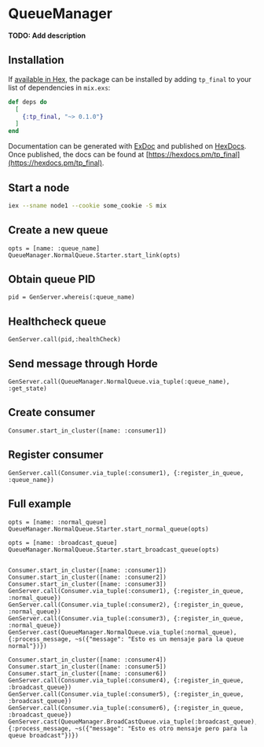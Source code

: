 # QueueManager

**TODO: Add description**

## Installation

If [available in Hex](https://hex.pm/docs/publish), the package can be installed
by adding `tp_final` to your list of dependencies in `mix.exs`:

```elixir
def deps do
  [
    {:tp_final, "~> 0.1.0"}
  ]
end
```

Documentation can be generated with [ExDoc](https://github.com/elixir-lang/ex_doc)
and published on [HexDocs](https://hexdocs.pm). Once published, the docs can
be found at [https://hexdocs.pm/tp_final](https://hexdocs.pm/tp_final).


## Start a node

```bash
iex --sname node1 --cookie some_cookie -S mix
```

## Create a new queue
```
opts = [name: :queue_name]
QueueManager.NormalQueue.Starter.start_link(opts)
```

## Obtain queue PID
```
pid = GenServer.whereis(:queue_name)
```

## Healthcheck queue
```
GenServer.call(pid,:healthCheck)
```

## Send message through Horde
```
GenServer.call(QueueManager.NormalQueue.via_tuple(:queue_name), :get_state)
```

## Create consumer
```
Consumer.start_in_cluster([name: :consumer1])
```

## Register consumer
```
GenServer.call(Consumer.via_tuple(:consumer1), {:register_in_queue, :queue_name})
```



## Full example
```
opts = [name: :normal_queue]
QueueManager.NormalQueue.Starter.start_normal_queue(opts)

opts = [name: :broadcast_queue]
QueueManager.NormalQueue.Starter.start_broadcast_queue(opts)


Consumer.start_in_cluster([name: :consumer1])
Consumer.start_in_cluster([name: :consumer2])
Consumer.start_in_cluster([name: :consumer3])
GenServer.call(Consumer.via_tuple(:consumer1), {:register_in_queue, :normal_queue})
GenServer.call(Consumer.via_tuple(:consumer2), {:register_in_queue, :normal_queue})
GenServer.call(Consumer.via_tuple(:consumer3), {:register_in_queue, :normal_queue})
GenServer.cast(QueueManager.NormalQueue.via_tuple(:normal_queue), {:process_message, ~s({"message": "Esto es un mensaje para la queue normal"})})

Consumer.start_in_cluster([name: :consumer4])
Consumer.start_in_cluster([name: :consumer5])
Consumer.start_in_cluster([name: :consumer6])
GenServer.call(Consumer.via_tuple(:consumer4), {:register_in_queue, :broadcast_queue})
GenServer.call(Consumer.via_tuple(:consumer5), {:register_in_queue, :broadcast_queue})
GenServer.call(Consumer.via_tuple(:consumer6), {:register_in_queue, :broadcast_queue})
GenServer.cast(QueueManager.BroadCastQueue.via_tuple(:broadcast_queue), {:process_message, ~s({"message": "Esto es otro mensaje pero para la queue broadcast"})})


```